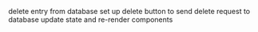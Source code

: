 <!-- Set up webpack/npm/git -->
<!-- Create basic react app -->
<!-- Create simple component -->
<!-- Create server -->
<!-- Create database -->
<!-- Hookup server with database -->
<!-- Create entry to database -->
<!-- Create button -->
<!-- Set up button to send post request to database
    need to fix CORS policy
    figure out how to send request body -->
<!-- Create food entry component -->
<!-- Render food entry to webpage -->
<!-- Grab latest entries from database -->
<!-- setstate with latest entries -->
<!-- render new entries on webpage after creating them -->
delete entry from database
set up delete button to send delete request to database
update state and re-render components